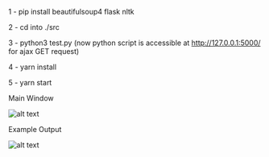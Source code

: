 1 - pip install beautifulsoup4 flask nltk


2 - cd into ./src


3 - python3 test.py (now python script is accessible at http://127.0.0.1:5000/ for ajax GET request)


4 - yarn install


5 - yarn start	



Main Window

![alt text](https://github.com/FelicianoAnthony/reactArticleSummarizer/main_window.png)



Example Output

![alt text](https://github.com/FelicianoAnthony/reactArticleSummarizer/output_window.png)